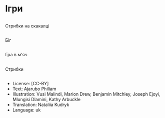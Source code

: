# Ігри

##
Стрибки на скакалці

##
Біг

##
Гра в м'яч

##
Стрибки

##
* License: [CC-BY]
* Text: Ajarubo Philiam
* Illustration: Vusi Malindi, Marion Drew, Benjamin Mitchley, Joseph Ejoyi, Mlungisi Dlamini, Kathy Arbuckle
* Translation: Nataliia Kudryk
* Language: uk
